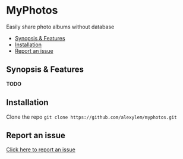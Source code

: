 # MyPhotos
Easily share photo albums without database

* [Synopsis & Features](https://github.com/alexylem/myphotos/blob/master/README.md#synopsis--features)
* [Installation](https://github.com/alexylem/myphotos/blob/master/README.md#installation)
* [Report an issue](https://github.com/alexylem/myphotos/blob/master/README.md#report-an-issue)

## Synopsis & Features

**TODO**

## Installation

Clone the repo `git clone https://github.com/alexylem/myphotos.git`

## Report an issue

[Click here to report an issue](https://github.com/alexylem/myphotos/issues/new)

